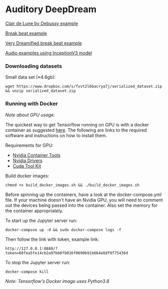 # **Auditory DeepDream**

[Clair de Lune by Debussy example](https://soundcloud.com/user-151681972/clair-de-lune-philharmonia-model?utm_source=clipboard&utm_medium=text&utm_campaign=social_sharing)

[Break beat example](https://soundcloud.com/user-151681972/sets/model-one-break-beats?utm_source=clipboard&utm_medium=text&utm_campaign=social_sharing)

[Very Dreamified break beat example](https://soundcloud.com/user-151681972/sets/main-model-break-beat-2?utm_source=clipboard&utm_medium=text&utm_campaign=social_sharing)

[Audio examples using InceptionV3 model](https://soundcloud.com/user-151681972/sets/inceptiov3-deep-dream-audio-examples?utm_source=clipboard&utm_medium=text&utm_campaign=social_sharing)

### Downloading datasets

Small data set (≈4.6gb):

`wget https://www.dropbox.com/s/fxvt2l6bacrya7j/serialized_dataset.zip && unzip serialized_dataset.zip`

### Running with Docker

_Note about GPU usage:_

The quickest way to get Tensorflow running on GPU is with a docker container as
suggested [here](https://www.tensorflow.org/install/docker). The following are links to the required software and
instructions on how to install them.

Requirements for GPU:

- [Nvidia Container Tools](https://github.com/NVIDIA/nvidia-docker)
- [Nvidia Drivers](https://phoenixnap.com/kb/install-nvidia-drivers-ubuntu)
- [Cuda Tool Kit](https://docs.nvidia.com/cuda/cuda-installation-guide-linux/index.html)

Build docker images:

`chmod +x build_docker_images.sh && ./build_docker_images.sh`

Before spinning up the containers, have a look at the docker-compose.yml file. If your machine doesn't have an Nvidia
GPU, you will need to comment out the devices being passed into the container. Also set the memory for the container
appropriately.

To start up the Jupyter server run:

`docker-compose up -d && sudo docker-compose logs -f`

Then follow the link with token, example link:

`http://127.0.0.1:8888/?token=68fea5fe14cb2a97bb0fb016f0690b91b664e8df9f75436d`

To stop the Jupyter server run:

`docker-compose kill`

_Note: Tensorflow's Docker image uses Python3.8_
